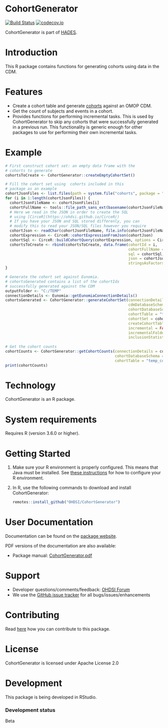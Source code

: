 # CohortGenerator

[![Build Status](https://github.com/OHDSI/CohortGenerator/workflows/R-CMD-check/badge.svg)](https://github.com/OHDSI/CohortGenerator/actions?query=workflow%3AR-CMD-check) [![codecov.io](https://codecov.io/github/OHDSI/CohortGenerator/coverage.svg?branch=master)](https://codecov.io/github/OHDSI/CohortGenerator?branch=master)

CohortGenerator is part of [HADES](https://ohdsi.github.io/Hades/).

# Introduction

This R package contains functions for generating cohorts using data in the CDM.

# Features

-   Create a cohort table and generate [cohorts](https://ohdsi.github.io/TheBookOfOhdsi/Cohorts.html) against an OMOP CDM.
-   Get the count of subjects and events in a cohort.
-   Provides functions for performing incremental tasks. This is used by CohortGenerator to skip any cohorts that were successfully generated in a previous run. This functionality is generic enough for other packages to use for performing their own incremental tasks.

# Example

``` r
# First construct cohort set: an empty data frame with the
# cohorts to generate
cohortsToCreate <- CohortGenerator::createEmptyCohortSet()

# Fill the cohort set using  cohorts included in this 
# package as an example
cohortJsonFiles <- list.files(path = system.file("cohorts", package = "CohortGenerator"), full.names = TRUE)
for (i in 1:length(cohortJsonFiles)) {
  cohortJsonFileName <- cohortJsonFiles[i]
  cohortFullName <- tools::file_path_sans_ext(basename(cohortJsonFileName))
  # Here we read in the JSON in order to create the SQL
  # using [CirceR](https://ohdsi.github.io/CirceR/)
  # If you have your JSON and SQL stored differenly, you can
  # modify this to read your JSON/SQL files however you require
  cohortJson <- readChar(cohortJsonFileName, file.info(cohortJsonFileName)$size)
  cohortExpression <- CirceR::cohortExpressionFromJson(cohortJson)
  cohortSql <- CirceR::buildCohortQuery(cohortExpression, options = CirceR::createGenerateOptions(generateStats = FALSE))
  cohortsToCreate <- rbind(cohortsToCreate, data.frame(cohortId = i,
                                                       cohortFullName = cohortFullName, 
                                                       sql = cohortSql,
                                                       json = cohortJson,
                                                       stringsAsFactors = FALSE))
}

# Generate the cohort set against Eunomia. 
# cohortsGenerated contains a list of the cohortIds 
# successfully generated against the CDM
outputFolder <- "C:/TEMP"
connectionDetails <- Eunomia::getEunomiaConnectionDetails()
cohortsGenerated <- CohortGenerator::generateCohortSet(connectionDetails = connectionDetails,
                                                       cdmDatabaseSchema = "main",
                                                       cohortDatabaseSchema = "main",
                                                       cohortTable = "temp_cohort",
                                                       cohortSet = cohortsToCreate,
                                                       createCohortTable = TRUE,
                                                       incremental = FALSE,
                                                       incrementalFolder = file.path(outputFolder, "RecordKeeping"),
                                                       inclusionStatisticsFolder = outputFolder)
                                                       
# Get the cohort counts
cohortCounts <- CohortGenerator::getCohortCounts(connectionDetails = connectionDetails,
                                                 cohortDatabaseSchema = "main",
                                                 cohortTable = "temp_cohort")
print(cohortCounts)
```

# Technology

CohortGenerator is an R package.

# System requirements

Requires R (version 3.6.0 or higher).

# Getting Started

1.  Make sure your R environment is properly configured. This means that Java must be installed. See [these instructions](https://ohdsi.github.io/Hades/rSetup.html) for how to configure your R environment.

2.  In R, use the following commands to download and install CohortGenerator:

    ``` r
    remotes::install_github("OHDSI/CohortGenerator")
    ```

# User Documentation

Documentation can be found on the [package website](https://ohdsi.github.io/CohortGenerator/).

PDF versions of the documentation are also available:

-   Package manual: [CohortGenerator.pdf](https://raw.githubusercontent.com/OHDSI/CohortGenerator/master/extras/CohortGenerator.pdf)

# Support

-   Developer questions/comments/feedback: <a href="http://forums.ohdsi.org/c/developers">OHDSI Forum</a>
-   We use the <a href="https://github.com/OHDSI/CohortGenerator/issues">GitHub issue tracker</a> for all bugs/issues/enhancements

# Contributing

Read [here](https://ohdsi.github.io/Hades/contribute.html) how you can contribute to this package.

# License

CohortGenerator is licensed under Apache License 2.0

# Development

This package is being developed in RStudio.

### Development status

Beta
